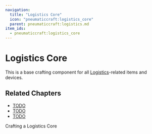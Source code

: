 ```yaml
---
navigation:
  title: "Logistics Core"
  icon: "pneumaticcraft:logistics_core"
  parent: pneumaticcraft:logistics.md
item_ids:
  - pneumaticcraft:logistics_core
---
```


# Logistics Core

This is a base crafting component for all [Logistics](./overview.md)-related items and devices.

## Related Chapters

- [TODO](./frames.md)
- [TODO](./logistics_drone.md)
- [TODO](../tubes/logistics_module.md)



Crafting a Logistics Core

<Recipe id="pneumaticcraft:logistics_core" />


